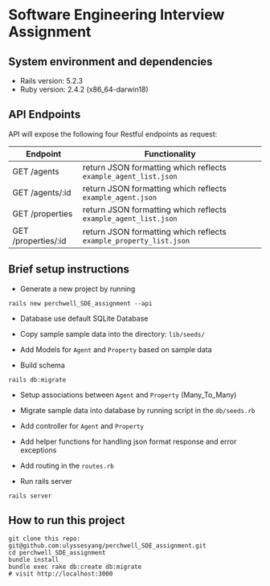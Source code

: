 # Software Engineering Interview Assignment

## System environment and dependencies

* Rails version: 5.2.3
* Ruby version: 2.4.2 (x86_64-darwin18)

## API Endpoints

API will expose the following four Restful endpoints as request:

Endpoint | Functionality
--- | ---
GET /agents | return JSON formatting which reflects ``example_agent_list.json``
GET /agents/:id | return JSON formatting which reflects ``example_agent.json``
GET /properties | return JSON formatting which reflects ``example_agent_list.json``
GET /properties/:id | return JSON formatting which reflects ``example_property_list.json``

## Brief setup instructions

* Generate a new project by running

```(ruby)
rails new perchwell_SDE_assignment --api
```

* Database use default SQLite Database

* Copy sample sample data into the directory: ``lib/seeds/``

* Add Models for ``Agent`` and ``Property`` based on sample data

* Build schema

```(ruby)
rails db:migrate
```

* Setup associations between ``Agent`` and ``Property`` (Many_To_Many)

* Migrate sample data into database by running script in the ``db/seeds.rb``

* Add controller for ``Agent`` and ``Property``

* Add helper functions for handling json format response and error exceptions

* Add routing in the ``routes.rb``

* Run rails server

```(ruby)
rails server
```

## How to run this project

```()
git clone this repo: git@github.com:ulyssesyang/perchwell_SDE_assignment.git
cd perchwell_SDE_assignment
bundle install
bundle exec rake db:create db:migrate
# visit http://localhost:3000
```